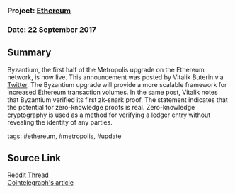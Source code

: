 ### Project: [Ethereum](../projects/ethereum.md)
### Date: 22 September 2017
## Summary
  
Byzantium, the first half of the Metropolis upgrade on the Ethereum network, is now live.
This announcement was posted by Vitalik Buterin via [Twitter](https://twitter.com/VitalikButerin/status/910168926964690944?ref_src=twsrc%5Etfw&ref_url=https%3A%2F%2Fcointelegraph.com%2Fnews%2Fethereum-upgrade-byzantium-is-live-verifies-first-zk-snark-proof).
The Byzantium upgrade will provide a more scalable framework for increased Ethereum transaction volumes.
In the same post, Vitalik notes that Byzantium verified its first zk-snark proof. The statement indicates that the potential for zero-knowledge proofs is real. Zero-knowledge cryptography is used as a method for verifying a ledger entry without revealing the identity of any parties.
  
tags: #ethereum, #metropolis, #update
## Source Link
[Reddit Thread](https://www.reddit.com/r/ethereum/comments/712idt/ethereum_testnet_just_verified_a_zcash_transaction/)  
[Cointelegraph's article](https://cointelegraph.com/news/ethereum-upgrade-byzantium-is-live-verifies-first-zk-snark-proof)
